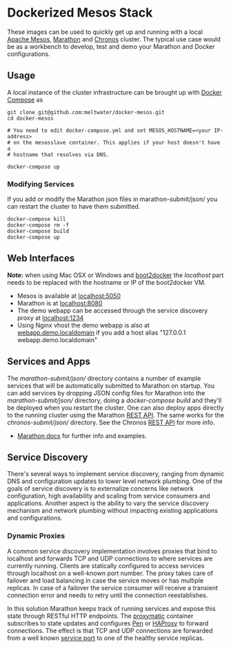 # Dockerized Mesos Stack
These images can be used to quickly get up and running with a local [Apache Mesos](http://mesos.apache.org/), [Marathon](https://mesosphere.github.io/marathon/) 
and [Chronos](https://github.com/mesos/chronos/) cluster. The typical use case would be as a workbench to develop, test and demo your Marathon and Docker configurations.

## Usage
A local instance of the cluster infrastructure can be brought up with [Docker Compose](http://docs.docker.com/compose/) as

```
git clone git@github.com:meltwater/docker-mesos.git
cd docker-mesos

# You need to edit docker-compose.yml and set MESOS_HOSTNAME=<your IP-address> 
# on the mesosslave container. This applies if your host doesn't have a 
# hostname that resolves via DNS.

docker-compose up
```

### Modifying Services

If you add or modify the Marathon json files in marathon-submit/json/ you can restart the cluster to have them submitted. 

```
docker-compose kill
docker-compose rm -f
docker-compose build
docker-compose up
```

## Web Interfaces
**Note:** when using Mac OSX or Windows and [boot2docker](http://boot2docker.io/) the *localhost* part needs to be replaced with the hostname or IP of the boot2docker VM.

 * Mesos is available at [localhost:5050](http://localhost:5050)
 * Marathon is at [localhost:8080](http://localhost:8080)
 * The demo webapp can be accessed through the service discovery proxy at [localhost:1234](http://localhost:1234)
 * Using Nginx vhost the demo webapp is also at [webapp.demo.localdomain](http://webapp.demo.localdomain) if you add a host alias "127.0.0.1 webapp.demo.localdomain"

## Services and Apps
The *marathon-submit/json/* directory contains a number of example services that will be automatically submitted to Marathon on startup. You can add services by dropping JSON config files for Marathon into the *marathon-submit/json/* directory, doing a *docker-compose build* and they'll be deployed when you restart the cluster. One can also deploy apps directly to the running cluster using the Marathon [REST API](https://mesosphere.github.io/marathon/docs/rest-api.html). The same works for the *chronos-submit/json/* directory. See the Chronos [REST API](https://mesos.github.io/chronos/docs/api.html) for more info.

* [Marathon docs](https://mesosphere.github.io/marathon/docs/) for further info and examples. 

## Service Discovery
There's several ways to implement service discovery, ranging from dynamic DNS and configuration updates to lower level network 
plumbing. One of the goals of service discovery is to externalize concerns like network configuration, high availability and 
scaling from service consumers and applications. Another aspect is the ability to vary the service discovery mechanism and 
network plumbing without impacting existing applications and configurations.

### Dynamic Proxies
A common service discovery implementation involves proxies that bind to localhost and forwards TCP and UDP connections to 
where services are currently running. Clients are statically configured to access services through localhost on a 
well-known port number. The proxy takes care of failover and load balancing in case the service moves or has multiple 
replicas. In case of a failover the service consumer will receive a transient connection error and needs to retry 
until the connection reestablishes.

In this solution Marathon keeps track of running services and expose this state through RESTful HTTP endpoints. The 
[proxymatic](https://github.com/meltwater/docker-proxymatic) container subscribes to state updates and 
configures [Pen](http://siag.nu/pen/) or [HAProxy](http://www.haproxy.org/) to forward connections. The effect is 
that TCP and UDP connections are forwarded from a well known [service port](http://mesosphere.com/docs/getting-started/service-discovery/) 
to one of the healthy service replicas.
